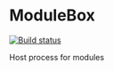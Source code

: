 # ModuleBox

[![Build status](https://ci.appveyor.com/api/projects/status/je3me1andbl6mf29?svg=true)](https://ci.appveyor.com/project/ProjectOrationi/modulebox)

Host process for modules
